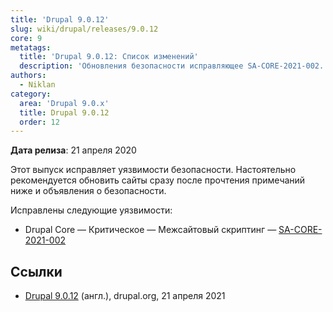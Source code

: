 ```yaml
---
title: 'Drupal 9.0.12'
slug: wiki/drupal/releases/9.0.12
core: 9
metatags:
  title: 'Drupal 9.0.12: Список изменений'
  description: 'Обновления безопасности исправляющее SA-CORE-2021-002.'
authors:
  - Niklan
category:
  area: 'Drupal 9.0.x'
  title: Drupal 9.0.12
  order: 12
---
```


**Дата релиза**: 21 апреля 2020

Этот выпуск исправляет уязвимости безопасности. Настоятельно рекомендуется обновить сайты сразу после прочтения примечаний ниже и объявления о безопасности.

Исправлены следующие уязвимости:

- Drupal Core — Критическое — Межсайтовый скриптинг — [SA-CORE-2021-002](../../../../security/sa-core/2021-002/index.md)

## Ссылки

- [Drupal 9.0.12](https://www.drupal.org/project/drupal/releases/9.0.12) (англ.), drupal.org, 21 апреля 2021
